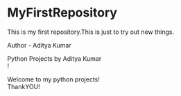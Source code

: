# MyFirstRepository
This is my first repository.This is just to try out new things.
<p>Author - Aditya Kumar</p>

Python Projects by Aditya Kumar<br>
!

Welcome to my python projects! 
<br>
ThankYOU!
